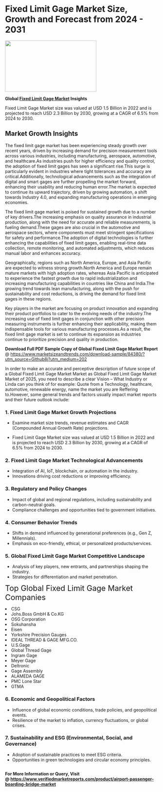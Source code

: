 <H1>Fixed Limit Gage Market Size, Growth and Forecast from 2024 - 2031</H1><img class="aligncenter size-medium wp-image-584254" src="https://thirdeyenews.in/wp-content/uploads/2024/09/Global-Market-Research-300x168.jpeg" alt="" width="300" height="168" /><p><strong>Global&nbsp;<a href="https://www.marketsizeandtrends.com/download-sample/84380/?utm_source=Github8j?utm_medium=202">Fixed Limit Gage Market</a> Insights</strong></p><p>Fixed Limit Gage Market size was valued at USD 1.5 Billion in 2022 and is projected to reach USD 2.3 Billion by 2030, growing at a CAGR of 6.5% from 2024 to 2030.</p><p><h2>Market Growth Insights</h2> The fixed limit gage market has been experiencing steady growth over recent years, driven by increasing demand for precision measurement tools across various industries, including manufacturing, aerospace, automotive, and healthcare.As industries push for higher efficiency and quality control, the adoption of fixed limit gages has seen a significant rise.This surge is particularly evident in industries where tight tolerances and accuracy are critical.Additionally, technological advancements such as the integration of digital and smart gages are further propelling the market forward, enhancing their usability and reducing human error.The market is expected to continue its upward trajectory, driven by growing automation, a shift towards Industry 4.0, and expanding manufacturing operations in emerging economies. <p>The fixed limit gage market is poised for sustained growth due to a number of key drivers.The increasing emphasis on quality assurance in industrial production, along with the need for accurate and reliable measurements, is fueling demand.These gages are also crucial in the automotive and aerospace sectors, where components must meet stringent specifications for safety and performance.The adoption of digital technologies is further enhancing the capabilities of fixed limit gages, enabling real-time data collection, remote monitoring, and automated adjustments, which reduces manual labor and enhances accuracy.</p> <p>Geographically, regions such as North America, Europe, and Asia Pacific are expected to witness strong growth.North America and Europe remain mature markets with high adoption rates, whereas Asia Pacific is anticipated to experience the fastest growth due to rapid industrialization and increasing manufacturing capabilities in countries like China and India.The growing trend towards lean manufacturing, along with the push for sustainability and cost reductions, is driving the demand for fixed limit gages in these regions.</p> <p>Key players in the market are focusing on product innovation and expanding their product portfolios to cater to the evolving needs of the industry.The increasing use of fixed limit gages in conjunction with other precision measuring instruments is further enhancing their applicability, making them indispensable tools for various manufacturing processes.As a result, the fixed limit gage market is set to continue its expansion as industries continue to prioritize precision and quality in production.</p> </p><p><span class=""><strong>Download Full PDF Sample Copy of Global Fixed Limit Gage Market Report</strong> @ <a href="https://www.marketsizeandtrends.com/download-sample/84380/?utm_source=Github8j?utm_medium=202" target="_blank">https://www.marketsizeandtrends.com/download-sample/84380/?utm_source=Github8j?utm_medium=202</a></span></p><p>In order to make an accurate and perceptive description of future scope of a Global&nbsp;Fixed Limit Gage Market Market as Global&nbsp;Fixed Limit Gage Market Market of 2025, you need to describe a clear Vision &ndash; What Industry or Linda can you think of for example: Quote from a Technology, healthcare, automotive, renewable energy, name the market you are Reffering to.However, some general trends and factors usually impact market reports and their future outlook include:</p><h3>1.&nbsp;<strong>Fixed Limit Gage Market Growth Projections</strong></h3><ul><li>Examine market size trends, revenue estimates and CAGR (Compounded Annual Growth Rate) projections.</li><li><p>Fixed Limit Gage Market size was valued at USD 1.5 Billion in 2022 and is projected to reach USD 2.3 Billion by 2030, growing at a CAGR of 6.5% from 2024 to 2030.</p></li></ul><h3>2.&nbsp;<strong>Fixed Limit Gage Market Technological Advancements</strong></h3><ul><li>Integration of AI, IoT, blockchain, or automation in the industry.</li><li>Innovations driving cost reductions or improving efficiency.</li></ul><h3>3.&nbsp;<strong>Regulatory and Policy Changes</strong></h3><ul><li>Impact of global and regional regulations, including sustainability and carbon-neutral goals.</li><li>Compliance challenges and opportunities tied to government initiatives.</li></ul><h3>4.&nbsp;<strong>Consumer Behavior Trends</strong></h3><ul><li>Shifts in demand influenced by generational preferences (e.g., Gen Z, Millennials).</li><li>Emphasis on eco-friendly, ethical, or personalized products/services.</li></ul><h3>5.&nbsp;<strong>Global Fixed Limit Gage Market Competitive Landscape</strong></h3><ul><li>Analysis of key players, new entrants, and partnerships shaping the industry.</li><li>Strategies for differentiation and market penetration.</li></ul><p data-pm-slice="1 1 []"><span style="color: inherit; font-family: inherit; font-size: 25px;">Top Global Fixed Limit Gage Market Companies</span></p><div class="" data-test-id=""><p><li>CSG</li><li> Johs.Boss GmbH & Co.KG</li><li> OSG Corporation</li><li> Sokuhansha</li><li> Eisen</li><li> Yorkshire Precision Gauges</li><li> IDEAL THREAD & GAGE MFG.CO.</li><li> U.S.Gage</li><li> Global Thread Gage</li><li> Ingram Gage</li><li> Meyer Gage</li><li> Deltronic</li><li> Gage Assembly</li><li> ALAMEDA GAGE</li><li> PMC Lone Star</li><li> GTMA</li></p></div><h3>6.&nbsp;<strong>Economic and Geopolitical Factors</strong></h3><ul><li>Influence of global economic conditions, trade policies, and geopolitical events.</li><li>Resilience of the market to inflation, currency fluctuations, or global crises.</li></ul><h3>7.&nbsp;<strong>Sustainability and ESG (Environmental, Social, and Governance)</strong></h3><ul><li>Adoption of sustainable practices to meet ESG criteria.</li><li>Opportunities in green technologies and circular economy principles.</li></ul><h2><strong style="font-size: 14px;">For More Information or Query, Visit @&nbsp;</strong><a style="background-color: #ffffff; font-size: 14px;" href="https://www.marketsizeandtrends.com/report/fixed-limit-gage-market/" target="_blank">https://www.verifiedmarketreports.com/product/airport-passenger-boarding-bridge-market</a></h2>